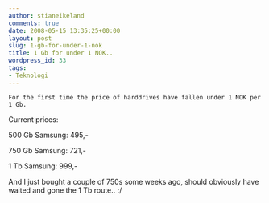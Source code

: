 ```yaml
---
author: stianeikeland
comments: true
date: 2008-05-15 13:35:25+00:00
layout: post
slug: 1-gb-for-under-1-nok
title: 1 Gb for under 1 NOK..
wordpress_id: 33
tags:
- Teknologi
---
```



    For the first time the price of harddrives have fallen under 1 NOK per 1 Gb.

Current prices:

500 Gb Samsung: 495,-

750 Gb Samsung: 721,-

1 Tb Samsung: 999,-

And I just bought a couple of 750s some weeks ago, should obviously have waited and gone the 1 Tb route.. :/
  
